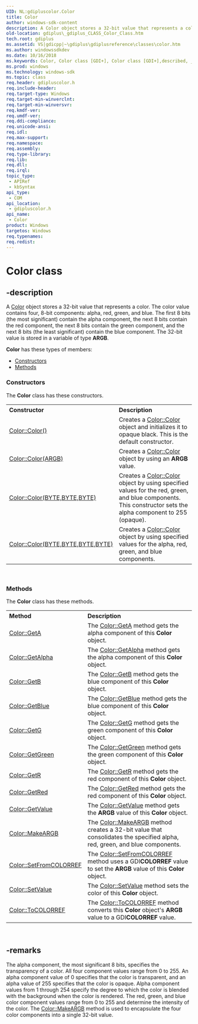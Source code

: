 ```yaml
---
UID: NL:gdipluscolor.Color
title: Color
author: windows-sdk-content
description: A Color object stores a 32-bit value that represents a color.
old-location: gdiplus\_gdiplus_CLASS_Color_Class.htm
tech.root: gdiplus
ms.assetid: VS|gdicpp|~\gdiplus\gdiplusreference\classes\color.htm
ms.author: windowssdkdev
ms.date: 10/16/2018
ms.keywords: Color, Color class [GDI+], Color class [GDI+],described, _gdiplus_CLASS_Color_Class, gdiplus._gdiplus_CLASS_Color_Class, gdipluscolor/Color
ms.prod: windows
ms.technology: windows-sdk
ms.topic: class
req.header: gdipluscolor.h
req.include-header: 
req.target-type: Windows
req.target-min-winverclnt: 
req.target-min-winversvr: 
req.kmdf-ver: 
req.umdf-ver: 
req.ddi-compliance: 
req.unicode-ansi: 
req.idl: 
req.max-support: 
req.namespace: 
req.assembly: 
req.type-library: 
req.lib: 
req.dll: 
req.irql: 
topic_type:
 - APIRef
 - kbSyntax
api_type:
 - COM
api_location:
 - gdipluscolor.h
api_name:
 - Color
product: Windows
targetos: Windows
req.typenames: 
req.redist: 
---
```


# Color class


## -description


A <a href="https://msdn.microsoft.com/ebd68c22-9b00-4a8e-9954-e8b0eda764f8">Color</a> object stores a 32-bit value that represents a color. The color value contains four, 8-bit components: alpha, red, green, and blue. The first 8 bits (the most significant) contain the alpha component, the next 8 bits contain the red component, the next 8 bits contain the green component, and the next 8 bits (the least significant) contain the blue component. The 32-bit value is stored in a variable of type 
			<b>ARGB</b>.

<b xmlns:loc="http://microsoft.com/wdcml/l10n">Color</b> has these types of members:
<ul>
<li><a href="https://docs.microsoft.com/">Constructors</a></li>
<li><a href="https://docs.microsoft.com/">Methods</a></li>
</ul><h3><a id="constructors"></a>Constructors</h3>The <b xmlns:loc="http://microsoft.com/wdcml/l10n">Color</b> class has these constructors.
<table class="members" id="memberListConstructors">
<tr>
<th align="left" width="37%">Constructor</th>
<th align="left" width="63%">Description</th>
</tr>
<tr data="declared;">
<td align="left" width="37%">
<a href="https://msdn.microsoft.com/80a95e75-d592-4eed-994c-4e7658d8068c">Color::Color()</a>
</td>
<td align="left" width="63%">
Creates a <a href="https://msdn.microsoft.com/80a95e75-d592-4eed-994c-4e7658d8068c">Color::Color</a> object and initializes it to opaque black. This is the default constructor.

</td>
</tr>
<tr data="declared;">
<td align="left" width="37%">
<a href="https://msdn.microsoft.com/ee941095-77f3-4aee-9478-7b33f625f682">Color::Color(ARGB)</a>
</td>
<td align="left" width="63%">
Creates a <a href="https://msdn.microsoft.com/ee941095-77f3-4aee-9478-7b33f625f682">Color::Color</a> object by using an 
			<b>ARGB</b> value.

</td>
</tr>
<tr data="declared;">
<td align="left" width="37%">
<a href="https://msdn.microsoft.com/d7bd27fb-8943-4c6b-acf4-151a5e40e58a">Color::Color(BYTE,BYTE,BYTE)</a>
</td>
<td align="left" width="63%">
Creates a <a href="https://msdn.microsoft.com/d7bd27fb-8943-4c6b-acf4-151a5e40e58a">Color::Color</a> object by using specified values for the red, green, and blue components. This constructor sets the alpha component to 255 (opaque).

</td>
</tr>
<tr data="declared;">
<td align="left" width="37%">
<a href="https://msdn.microsoft.com/2e39f5b6-6fe3-4eb6-b06b-371174400fcc">Color::Color(BYTE,BYTE,BYTE,BYTE)</a>
</td>
<td align="left" width="63%">
Creates a <a href="https://msdn.microsoft.com/2e39f5b6-6fe3-4eb6-b06b-371174400fcc">Color::Color</a> object by using specified values for the alpha, red, green, and blue components.

</td>
</tr>
</table> 
<h3><a id="methods"></a>Methods</h3>The <b>Color</b> class has these methods.
<table class="members" id="memberListMethods">
<tr>
<th align="left" width="37%">Method</th>
<th align="left" width="63%">Description</th>
</tr>
<tr data="declared;">
<td align="left" width="37%">
<a href="https://msdn.microsoft.com/e9dcfd1d-a310-4625-a22a-2236d72f1049">Color::GetA</a>
</td>
<td align="left" width="63%">
The <a href="https://msdn.microsoft.com/e9dcfd1d-a310-4625-a22a-2236d72f1049">Color::GetA</a> method gets the alpha component of this <b>Color</b> object.

</td>
</tr>
<tr data="declared;">
<td align="left" width="37%">
<a href="https://msdn.microsoft.com/9b40ba57-88c5-4a8d-9722-256a0bc66a3e">Color::GetAlpha</a>
</td>
<td align="left" width="63%">
The <a href="https://msdn.microsoft.com/9b40ba57-88c5-4a8d-9722-256a0bc66a3e">Color::GetAlpha</a> method gets the alpha component of this <b>Color</b> object.

</td>
</tr>
<tr data="declared;">
<td align="left" width="37%">
<a href="https://msdn.microsoft.com/09977e61-e46f-48c5-a9b9-5a29f24f15c1">Color::GetB</a>
</td>
<td align="left" width="63%">
The <a href="https://msdn.microsoft.com/09977e61-e46f-48c5-a9b9-5a29f24f15c1">Color::GetB</a> method gets the blue component of this <b>Color</b> object.

</td>
</tr>
<tr data="declared;">
<td align="left" width="37%">
<a href="https://msdn.microsoft.com/53a42e45-2c2d-40c1-8d22-a954a151f7b6">Color::GetBlue</a>
</td>
<td align="left" width="63%">
The <a href="https://msdn.microsoft.com/53a42e45-2c2d-40c1-8d22-a954a151f7b6">Color::GetBlue</a> method gets the blue component of this <b>Color</b> object.

</td>
</tr>
<tr data="declared;">
<td align="left" width="37%">
<a href="https://msdn.microsoft.com/254b40cb-d82e-401c-8b46-8bf09ce3914f">Color::GetG</a>
</td>
<td align="left" width="63%">
The <a href="https://msdn.microsoft.com/254b40cb-d82e-401c-8b46-8bf09ce3914f">Color::GetG</a> method gets the green component of this <b>Color</b> object.

</td>
</tr>
<tr data="declared;">
<td align="left" width="37%">
<a href="https://msdn.microsoft.com/b5499194-7078-434e-9d6b-a686ece3fd55">Color::GetGreen</a>
</td>
<td align="left" width="63%">
The <a href="https://msdn.microsoft.com/b5499194-7078-434e-9d6b-a686ece3fd55">Color::GetGreen</a> method gets the green component of this <b>Color</b> object.

</td>
</tr>
<tr data="declared;">
<td align="left" width="37%">
<a href="https://msdn.microsoft.com/70051577-5f60-4b4c-8d0c-9b285edbd77c">Color::GetR</a>
</td>
<td align="left" width="63%">
The <a href="https://msdn.microsoft.com/70051577-5f60-4b4c-8d0c-9b285edbd77c">Color::GetR</a> method gets the red component of this <b>Color</b> object.

</td>
</tr>
<tr data="declared;">
<td align="left" width="37%">
<a href="https://msdn.microsoft.com/5d2dc63d-14e3-4e38-a41f-1d3e41f07cdd">Color::GetRed</a>
</td>
<td align="left" width="63%">
The <a href="https://msdn.microsoft.com/5d2dc63d-14e3-4e38-a41f-1d3e41f07cdd">Color::GetRed</a> method gets the red component of this <b>Color</b> object.

</td>
</tr>
<tr data="declared;">
<td align="left" width="37%">
<a href="https://msdn.microsoft.com/b333bf7d-b212-43fd-8f86-d7bf73b6a3f4">Color::GetValue</a>
</td>
<td align="left" width="63%">
The <a href="https://msdn.microsoft.com/b333bf7d-b212-43fd-8f86-d7bf73b6a3f4">Color::GetValue</a> method gets the <b>ARGB</b> value of this <b>Color</b> object.

</td>
</tr>
<tr data="declared;">
<td align="left" width="37%">
<a href="https://msdn.microsoft.com/41befc00-c256-4f56-90c3-8fd5aa18bb49">Color::MakeARGB</a>
</td>
<td align="left" width="63%">
The <a href="https://msdn.microsoft.com/41befc00-c256-4f56-90c3-8fd5aa18bb49">Color::MakeARGB</a> method creates a 32-bit value that consolidates the specified alpha, red, green, and blue components.

</td>
</tr>
<tr data="declared;">
<td align="left" width="37%">
<a href="https://msdn.microsoft.com/5fb15f81-8bed-4895-bec8-b687028cc5a2">Color::SetFromCOLORREF</a>
</td>
<td align="left" width="63%">
The <a href="https://msdn.microsoft.com/5fb15f81-8bed-4895-bec8-b687028cc5a2">Color::SetFromCOLORREF</a> method uses a GDI<b>COLORREF</b> value to set the <b>ARGB</b> value of this <b>Color</b> object.

</td>
</tr>
<tr data="declared;">
<td align="left" width="37%">
<a href="https://msdn.microsoft.com/36f95b4e-8f01-4100-ad40-1762291bc069">Color::SetValue</a>
</td>
<td align="left" width="63%">
The <a href="https://msdn.microsoft.com/36f95b4e-8f01-4100-ad40-1762291bc069">Color::SetValue</a> method sets the color of this <b>Color</b> object.

</td>
</tr>
<tr data="declared;">
<td align="left" width="37%">
<a href="https://msdn.microsoft.com/1bf9093d-5316-4280-850e-b0738cf5d0cf">Color::ToCOLORREF</a>
</td>
<td align="left" width="63%">
The <a href="https://msdn.microsoft.com/1bf9093d-5316-4280-850e-b0738cf5d0cf">Color::ToCOLORREF</a> method converts this <b>Color</b> object's <b>ARGB</b> value to a GDI<b>COLORREF</b> value.

</td>
</tr>
</table> 


## -remarks



The alpha component, the most significant 8 bits, specifies the transparency of a color. All four component values range from 0 to 255. An alpha component value of 0 specifies that the color is transparent, and an alpha value of 255 specifies that the color is opaque. Alpha component values from 1 through 254 specify the degree to which the color is blended with the background when the color is rendered. The red, green, and blue color component values range from 0 to 255 and determine the intensity of the color. The <a href="https://msdn.microsoft.com/41befc00-c256-4f56-90c3-8fd5aa18bb49">Color::MakeARGB</a> method is used to encapsulate the four color components into a single 32-bit value.



